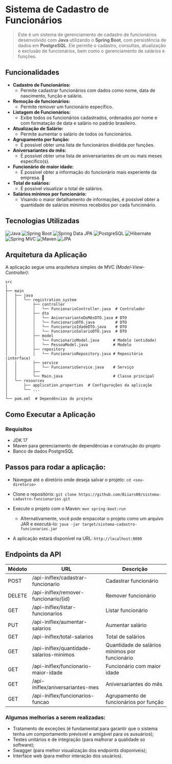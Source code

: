 # Sistema de Cadastro de Funcionários 

> Este é um sistema de gerenciamento de cadastro de funcionários desenvolvido com **Java** utilizando o **Spring Boot**, com persistência de dados em **PostgreSQL**. Ele permite o cadastro, consultas, atualização e exclusão de funcionários, bem como o gerenciamento de salários e funções.

## Funcionalidades
- **Cadastro de Funcionários:**
     - Permite cadastrar funcionários com dados como nome, data de nascimento, função e salário.
- **Remoção de funcionários:** 
     - Permite remover um funcionário específico.
- **Listagem de Funcionários:**
     - Exibe todos os funcionários cadastrados, ordenados por nome e com formatação de data e salário no padrão brasileiro.
- **Atualização de Salário:** 
     - Permite aumentar o salário de todos os funcionários.
- **Agrupamento por função:**
     - É possível obter uma lista de funcionários dividida por funções.
- **Aniversariantes do mês:**
     - É possível obter uma lista de aniversariantes de um ou mais meses específico(s).
- **Funcionário de maior idade:**
     - É possível obter a informação do funcionário mais experiente da empresa. 🎉
- **Total de salários:** 
     - É possível visualizar o total de salários.
- **Salários mínimos por funcionário:**
     - Visando o maior detalhamento de informações, é possível obter a quantidade de salários mínimos recebidos por cada funcionário.

## Tecnologias Utilizadas
![Java](https://img.shields.io/badge/Java-007396?style=flat&logo=java&logoColor=white)
![Spring Boot](https://img.shields.io/badge/Spring%20Boot-6DB33F?style=flat&logo=springboot&logoColor=white)
![Spring Data JPA](https://img.shields.io/badge/Spring%20Data%20JPA-6DB33F?style=flat&logo=spring&logoColor=white)
![PostgreSQL](https://img.shields.io/badge/PostgreSQL-336791?style=flat&logo=postgresql&logoColor=white)
![Hibernate](https://img.shields.io/badge/Hibernate-8D704A?style=flat&logo=hibernate&logoColor=white)
![Spring MVC](https://img.shields.io/badge/Spring%20MVC-6DB33F?style=flat&logo=spring&logoColor=white)
![Maven](https://img.shields.io/badge/Maven-C71A36?style=flat&logo=apachemaven&logoColor=white)
![JPA](https://img.shields.io/badge/JPA-1C3A3E?style=flat&logo=java&logoColor=white)

## Arquitetura da Aplicação
A aplicação segue uma arquitetura simples de MVC *(Model-View-Controller)*:

```
src
│
├── main
│   ├── java
│   │   └── registration_system
│   │       ├── controller
│   │       │   └── FuncionarioController.java  # Controlador
│   │       ├── dto
│   │       │   └── AniversarianteDoMêsDTO.java # DTO
│   │       │   └── FuncionarioDTO.java         # DTO
│   │       │   └── FuncionarioIdadeDTO.java    # DTO
│   │       │   └── FuncionarioSalarioDTO.java  # DTO
│   │       ├── model
│   │       │   └── FuncionarioModel.java      # Modelo (entidade)
│   │       │   └── PessoaModel.java           # Modelo 
│   │       ├── repository
│   │       │   └── FuncionarioRepository.java # Repositório (interface)
│   │       ├── service
│   │       │   └── FuncionarioService.java    # Serviço
│   │       ├──
│   │       └── Main.java                      # Classe principal
│   └── resources
│       ├── application.properties  # Configurações da aplicação
│       └── ...
│
└── pom.xml  # Dependências do projeto

```

## Como Executar a Aplicação

### Requisitos
- JDK 17
- Maven para gerenciamento de dependências e construção do projeto
- Banco de dados PostgreSQL

## Passos para rodar a aplicação:
- Navegue até o diretório onde deseja salvar o projeto:
`cd <seu-diretorio>`

- Clone o repositório:
`git clone https://github.com/Biiars00/sistema-cadastro-funcionarios.git`

- Execute o projeto com o Maven:
`mvn spring-boot:run`

   - Alternativamente, você pode empacotar o projeto como um arquivo JAR e executá-lo:
`java -jar target/sistema-cadastro-funcionarios.jar`

- A aplicação estará disponível na URL:
`http://localhost:8080`

## Endpoints da API

| Médoto   | URL                                      | Descrição |
| -------- | ---------------------------------------- | ----------- |
| POST     | /api-iniflex/cadastrar-funcionario       | Cadastrar funcionário |
| DELETE   | /api-iniflex/remover-funcionario/{id}    | Remover funcionário |
| GET      | /api-iniflex/listar-funcionarios         | Listar funcionário |
| PUT      | /api-iniflex/aumentar-salarios           | Aumentar salário |
| GET      | /api-iniflex/total-salarios              | Total de salários |
| GET      | /api-iniflex/quantidade-salarios-minimos | Quantidade de salários mínimos por funcionário |
| GET      | /api-iniflex/funcionario-maior-idade     | Funcionário com maior idade |
| GET      | /api-iniflex/aniversariantes-mes         | Aniversariantes do mês |
| GET      | /api-iniflex/funcionarios-funcao         | Agrupamento de funcionários por função |

### Algumas melhorias a serem realizadas:
- Tratamento de exceções (é fundamental para garantir que o sistema tenha um comportamento previsvel e amigável para os ausuários);
- Testes unitários e de integração (para malhorar a qualidade so software);
- Swagger (para melhor visualização dos endpoints disponíveis);
- Interface web (para melhor interação dos usuários).

